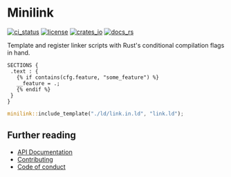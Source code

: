 # Minilink

[![ci_status](https://img.shields.io/github/actions/workflow/status/gibbz00/minilink/ci.yaml?style=for-the-badge)](https://github.com/gibbz00/minilink/actions/workflows/ci.yaml)
[![license](https://img.shields.io/github/license/gibbz00/minilink.svg?style=for-the-badge)](https://github.com/gibbz00/minilink/blob/main/LICENSE.md)
[![crates_io](https://img.shields.io/crates/v/minilink.svg?style=for-the-badge)](https://crates.io/crates/minilink)
[![docs_rs](https://img.shields.io/docsrs/minilink/latest.svg?style=for-the-badge)](https://docs.rs/minilink)

Template and register linker scripts with Rust's conditional compilation flags in hand.

```ld
SECTIONS {
 .text : {
   {% if contains(cfg.feature, "some_feature") %}
   __feature = .;
   {% endif %}
 }
}
```

```rust
minilink::include_template("./ld/link.in.ld", "link.ld");
```

## Further reading

* [API Documentation](https://docs.rs/minilink)
* [Contributing](./CONTRIBUTING.md)
* [Code of conduct](./CODE_OF_CONDUCT.md)
